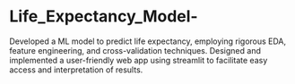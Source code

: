 # Life_Expectancy_Model-
Developed a ML model to predict life expectancy, employing rigorous EDA, feature engineering, and cross-validation techniques. Designed and implemented a user-friendly web app using streamlit to facilitate easy access and interpretation of results.
